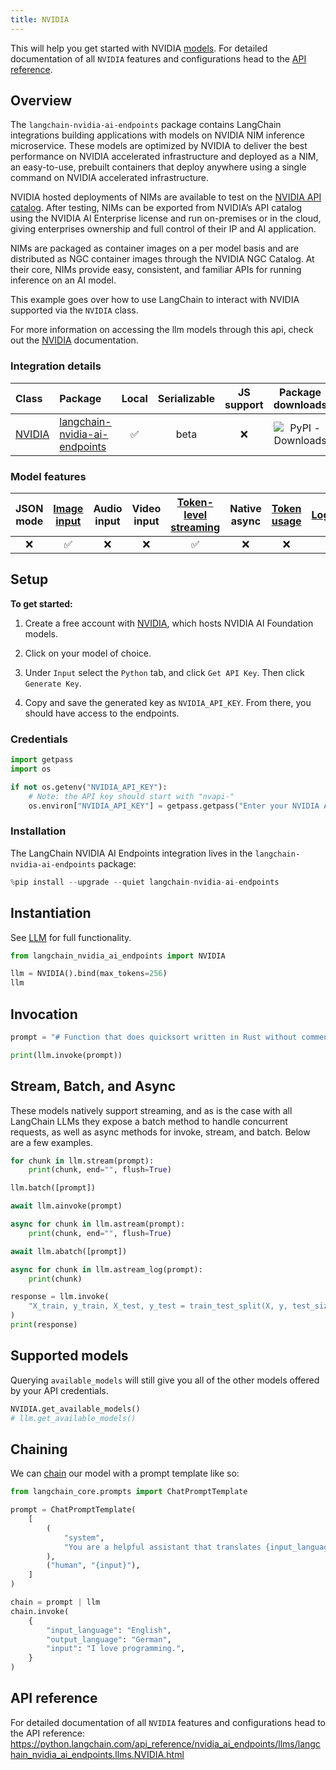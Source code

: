```yaml
---
title: NVIDIA
---
```


This will help you get started with NVIDIA [models](/oss/concepts/text_llms). For detailed documentation of all `NVIDIA` features and configurations head to the [API reference](https://python.langchain.com/api_reference/nvidia_ai_endpoints/llms/langchain_nvidia_ai_endpoints.chat_models.NVIDIA.html).

## Overview
The `langchain-nvidia-ai-endpoints` package contains LangChain integrations building applications with models on
NVIDIA NIM inference microservice. These models are optimized by NVIDIA to deliver the best performance on NVIDIA
accelerated infrastructure and deployed as a NIM, an easy-to-use, prebuilt containers that deploy anywhere using a single
command on NVIDIA accelerated infrastructure.

NVIDIA hosted deployments of NIMs are available to test on the [NVIDIA API catalog](https://build.nvidia.com/). After testing,
NIMs can be exported from NVIDIA’s API catalog using the NVIDIA AI Enterprise license and run on-premises or in the cloud,
giving enterprises ownership and full control of their IP and AI application.

NIMs are packaged as container images on a per model basis and are distributed as NGC container images through the NVIDIA NGC Catalog.
At their core, NIMs provide easy, consistent, and familiar APIs for running inference on an AI model.

This example goes over how to use LangChain to interact with NVIDIA supported via the `NVIDIA` class.

For more information on accessing the llm models through this api, check out the [NVIDIA](https://python.langchain.com/docs/integrations/llms/nvidia_ai_endpoints/) documentation.

### Integration details

| Class | Package | Local | Serializable | JS support | Package downloads | Package latest |
| :--- | :--- | :---: | :---: |  :---: | :---: | :---: |
| [NVIDIA](https://python.langchain.com/api_reference/nvidia_ai_endpoints/llms/langchain_nvidia_ai_endpoints.chat_models.ChatNVIDIA.html) | [langchain-nvidia-ai-endpoints](https://python.langchain.com/api_reference/nvidia_ai_endpoints/index.html) | ✅ | beta | ❌ | ![PyPI - Downloads](https://img.shields.io/pypi/dm/langchain_nvidia_ai_endpoints?style=flat-square&label=%20) | ![PyPI - Version](https://img.shields.io/pypi/v/langchain_nvidia_ai_endpoints?style=flat-square&label=%20) |

### Model features
| JSON mode | [Image input](/oss/how-to/multimodal_inputs/) | Audio input | Video input | [Token-level streaming](/oss/how-to/chat_streaming/) | Native async | [Token usage](/oss/how-to/chat_token_usage_tracking/) | [Logprobs](/oss/how-to/logprobs/) |
| :---: | :---: |  :---: | :---: | :---: | :---: | :---: | :---: |
| ❌ | ✅ | ❌ | ❌ | ✅ | ❌ | ❌ | ❌ |

## Setup

**To get started:**

1. Create a free account with [NVIDIA](https://build.nvidia.com/), which hosts NVIDIA AI Foundation models.

2. Click on your model of choice.

3. Under `Input` select the `Python` tab, and click `Get API Key`. Then click `Generate Key`.

4. Copy and save the generated key as `NVIDIA_API_KEY`. From there, you should have access to the endpoints.

### Credentials



```python
import getpass
import os

if not os.getenv("NVIDIA_API_KEY"):
    # Note: the API key should start with "nvapi-"
    os.environ["NVIDIA_API_KEY"] = getpass.getpass("Enter your NVIDIA API key: ")
```

### Installation

The LangChain NVIDIA AI Endpoints integration lives in the `langchain-nvidia-ai-endpoints` package:


```python
%pip install --upgrade --quiet langchain-nvidia-ai-endpoints
```

## Instantiation

See [LLM](/docs/how_to#llms) for full functionality.


```python
from langchain_nvidia_ai_endpoints import NVIDIA
```


```python
llm = NVIDIA().bind(max_tokens=256)
llm
```

## Invocation


```python
prompt = "# Function that does quicksort written in Rust without comments:"
```


```python
print(llm.invoke(prompt))
```

## Stream, Batch, and Async

These models natively support streaming, and as is the case with all LangChain LLMs they expose a batch method to handle concurrent requests, as well as async methods for invoke, stream, and batch. Below are a few examples.


```python
for chunk in llm.stream(prompt):
    print(chunk, end="", flush=True)
```


```python
llm.batch([prompt])
```


```python
await llm.ainvoke(prompt)
```


```python
async for chunk in llm.astream(prompt):
    print(chunk, end="", flush=True)
```


```python
await llm.abatch([prompt])
```


```python
async for chunk in llm.astream_log(prompt):
    print(chunk)
```


```python
response = llm.invoke(
    "X_train, y_train, X_test, y_test = train_test_split(X, y, test_size=0.1) #Train a logistic regression model, predict the labels on the test set and compute the accuracy score"
)
print(response)
```

## Supported models

Querying `available_models` will still give you all of the other models offered by your API credentials.


```python
NVIDIA.get_available_models()
# llm.get_available_models()
```

## Chaining

We can [chain](/oss/how-to/sequence/) our model with a prompt template like so:


```python
from langchain_core.prompts import ChatPromptTemplate

prompt = ChatPromptTemplate(
    [
        (
            "system",
            "You are a helpful assistant that translates {input_language} to {output_language}.",
        ),
        ("human", "{input}"),
    ]
)

chain = prompt | llm
chain.invoke(
    {
        "input_language": "English",
        "output_language": "German",
        "input": "I love programming.",
    }
)
```

## API reference

For detailed documentation of all `NVIDIA` features and configurations head to the API reference: https://python.langchain.com/api_reference/nvidia_ai_endpoints/llms/langchain_nvidia_ai_endpoints.llms.NVIDIA.html
